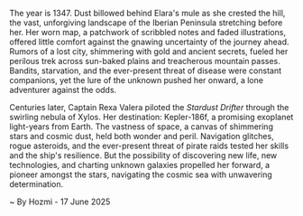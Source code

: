 
The year is 1347.  Dust billowed behind Elara's mule as she crested the hill, the vast, unforgiving landscape of the Iberian Peninsula stretching before her.  Her worn map, a patchwork of scribbled notes and faded illustrations, offered little comfort against the gnawing uncertainty of the journey ahead.  Rumors of a lost city, shimmering with gold and ancient secrets, fueled her perilous trek across sun-baked plains and treacherous mountain passes. Bandits, starvation, and the ever-present threat of disease were constant companions, yet the lure of the unknown pushed her onward, a lone adventurer against the odds.


Centuries later, Captain Rexa Valera piloted the *Stardust Drifter* through the swirling nebula of Xylos.  Her destination: Kepler-186f, a promising exoplanet light-years from Earth.  The vastness of space, a canvas of shimmering stars and cosmic dust, held both wonder and peril.  Navigation glitches, rogue asteroids, and the ever-present threat of pirate raids tested her skills and the ship's resilience.  But the possibility of discovering new life, new technologies, and charting unknown galaxies propelled her forward, a pioneer amongst the stars, navigating the cosmic sea with unwavering determination.

~ By Hozmi - 17 June 2025
